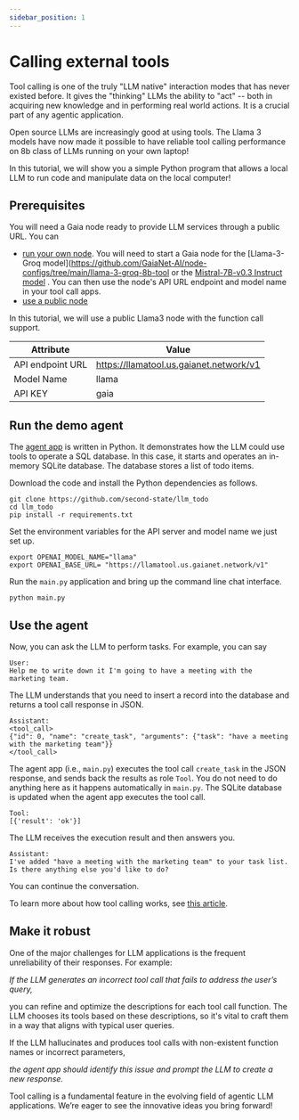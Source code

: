 ```yaml
---
sidebar_position: 1
---
```


# Calling external tools

Tool calling is one of the truly "LLM native" interaction modes that has never existed before. 
It gives the "thinking" LLMs the ability to "act" -- both in acquiring new knowledge and in performing real world actions. It is a crucial part of any agentic application.

Open source LLMs are increasingly good at using tools. The Llama 3 models have now made it possible to have reliable tool calling performance on 8b class of LLMs running on your own laptop!

In this tutorial, we will show you a simple Python program that allows a local LLM to run code and manipulate data on the local computer!


## Prerequisites

You will need a Gaia node ready to provide LLM services through a public URL. You can

* [run your own node](../node-guide/quick-start.md). You will need to start a Gaia node for the [Llama-3-Groq model](https://github.com/GaiaNet-AI/node-configs/tree/main/llama-3-groq-8b-tool or the [Mistral-7B-v0.3 Instruct model](https://github.com/GaiaNet-AI/node-configs/tree/main/mistral-0.3-7b-instruct-tool-call) . You can then use the node's API URL endpoint and model name in your tool call apps.
* [use a public node](../user-guide/nodes.md)

In this tutorial, we will use a public Llama3 node with the function call support.

| Attribute | Value |
|-----|--------|
| API endpoint URL | https://llamatool.us.gaianet.network/v1 |
| Model Name | llama |
| API KEY | gaia |


## Run the demo agent

The [agent app](https://github.com/second-state/llm_todo) is written in Python. It demonstrates how the LLM could use tools to operate a SQL database. In this case, it starts and operates an in-memory SQLite database. The database stores a list of todo items. 

Download the code and install the Python dependencies as follows. 

```
git clone https://github.com/second-state/llm_todo
cd llm_todo
pip install -r requirements.txt
```

Set the environment variables for the API server and model name we just set up. 

```
export OPENAI_MODEL_NAME="llama"
export OPENAI_BASE_URL= "https://llamatool.us.gaianet.network/v1"
```

Run the `main.py` application and bring up the command line chat interface. 

```
python main.py
```

## Use the agent

Now, you can ask the LLM to perform tasks. For example, you can say 

```
User: 
Help me to write down it I'm going to have a meeting with the marketing team.
```

The LLM understands that you need to insert a record into the database and returns a tool call response in JSON. 

```
Assistant:
<tool_call>
{"id": 0, "name": "create_task", "arguments": {"task": "have a meeting with the marketing team"}}
</tool_call>
```

The agent app (i.e., `main.py`) executes the tool call `create_task` in the JSON response, and sends back the results as role `Tool`. You do not need to do anything here as it happens automatically in `main.py`. The SQLite database is updated when the agent app executes the tool call. 

```
Tool:
[{'result': 'ok'}]
```

The LLM receives the execution result and then answers you. 

```
Assistant:
I've added "have a meeting with the marketing team" to your task list. Is there anything else you'd like to do?
```

You can continue the conversation. 

To learn more about how tool calling works, see [this article](https://github.com/LlamaEdge/LlamaEdge/blob/main/api-server/ToolUse.md).


## Make it robust 

One of the major challenges for LLM applications is the frequent unreliability of their responses. For example:

*If the LLM generates an incorrect tool call that fails to address the user’s query,*

you can refine and optimize the descriptions for each tool call function. The LLM chooses its tools based on these descriptions, so it's vital to craft them in a way that aligns with typical user queries.

If the LLM hallucinates and produces tool calls with non-existent function names or incorrect parameters,

*the agent app should identify this issue and prompt the LLM to create a new response.*

Tool calling is a fundamental feature in the evolving field of agentic LLM applications. We’re eager to see the innovative ideas you bring forward!


